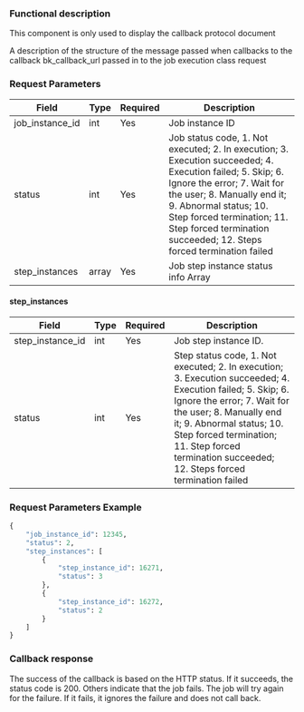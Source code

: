 ### Functional description

This component is only used to display the callback protocol document

A description of the structure of the message passed when callbacks to the callback bk_callback_url passed in to the job execution class request

### Request Parameters

| Field   |  Type      | Required   |  Description      |
|-----------------|------------|--------|------------|
| job_instance_id | int       | Yes     | Job instance ID |
| status          | int       | Yes     | Job status code, 1. Not executed; 2. In execution; 3. Execution succeeded; 4. Execution failed; 5. Skip; 6. Ignore the error; 7. Wait for the user; 8. Manually end it; 9. Abnormal status; 10. Step forced termination; 11. Step forced termination succeeded; 12. Steps forced termination failed |
| step_instances  | array     | Yes     | Job step instance status info Array |

#### step_instances

| Field   |  Type      | Required   |  Description      |
|-----------------|------------|--------|------------|
| step_instance_id | int    | Yes     | Job step instance ID. |
| status           | int    | Yes     | Step status code, 1. Not executed; 2. In execution; 3. Execution succeeded; 4. Execution failed; 5. Skip; 6. Ignore the error; 7. Wait for the user; 8. Manually end it; 9. Abnormal status; 10. Step forced termination; 11. Step forced termination succeeded; 12. Steps forced termination failed |

### Request Parameters Example

```python
{
    "job_instance_id": 12345,
    "status": 2,
    "step_instances": [
        {
            "step_instance_id": 16271,
            "status": 3
        },
        {
            "step_instance_id": 16272,
            "status": 2
        }
    ]
}
```

### Callback response

The success of the callback is based on the HTTP status. If it succeeds, the status code is 200. Others indicate that the job fails. The job will try again for the failure. If it fails, it ignores the failure and does not call back.